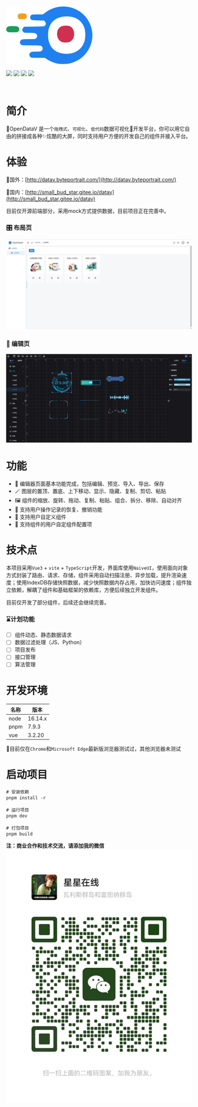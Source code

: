 ![](./public/logo.png)


![](https://img.shields.io/github/license/AnsGoo/openDataV)
![](https://img.shields.io/github/stars/AnsGoo/openDataV)
![](https://img.shields.io/github/issues/AnsGoo/openDataV)
![](https://img.shields.io/github/forks/AnsGoo/openDataV)

![]()
# 简介
  🎃OpenDataV 是一个`拖拽式`、`可视化`、`低代码`数据可视化🎉开发平台，你可以用它自由的拼接成各种✨炫酷的大屏，同时支持用户方便的开发自己的组件并接入平台。

# 体验
🧙国外：[http://datav.byteportrait.com/](http://datav.byteportrait.com/)

🧙国内：[http://small_bud_star.gitee.io/datav](http://small_bud_star.gitee.io/datav)

目前仅开源前端部分，采用mock方式提供数据，目前项目正在完善中。

### 🎛️ 布局页
![](screenshot/1.jpg)

### 🤿 编辑页
 ![](screenshot/2.jpg)

# 功能
- 🎊 编辑器页面基本功能完成，包括编辑、预览、导入、导出、保存
- 🪄 图层的置顶、置底、上下移动、显示、隐藏、复制、剪切、粘贴
- 🖼️ 组件的缩放、旋转、拖动、复制、粘贴、组合、拆分、移除、自动对齐
- 🔮 支持用户操作记录的恢复、撤销功能
- 🧶 支持用户自定义组件
- 📔 支持组件的用户自定组件配置项

# 技术点
本项目采用`Vue3` + `vite` + `TypeScript`开发，界面库使用`NaiveUI`，使用面向对象方式封装了路由、请求、存储，组件采用自动扫描注册、异步加载，提升渲染速度；使用IndexDB存储快照数据，减少快照数据内存占用，加快访问速度；组件独立依赖，解耦了组件和基础框架的依赖库，方便后续独立开发组件。

目前仅开发了部分组件，后续还会继续完善。

### ⌛计划功能
- [ ] 组件动态、静态数据请求
- [ ] 数据过滤处理（JS、Python）
- [ ] 项目发布
- [ ] 接口管理
- [ ] 算法管理

# 开发环境
| 名称 | 版本    |
| ---- | ------- |
| node | 16.14.x |
| pnpm | 7.9.3   |
| vue  | 3.2.20  |

🚥目前仅在`Chrome`和`Microsoft Edge`最新版浏览器测试过，其他浏览器未测试

# 启动项目

```shell
# 安装依赖
pnpm install -r

# 运行项目
pnpm dev

# 打包项目
pnpm build
```

**注：商业合作和技术交流，请添加我的微信**
![](/screenshot/20220831173216.jpg)